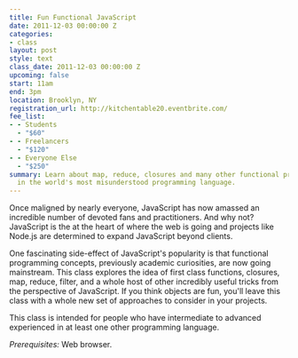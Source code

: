 ```yaml
---
title: Fun Functional JavaScript
date: 2011-12-03 00:00:00 Z
categories:
- class
layout: post
style: text
class_date: 2011-12-03 00:00:00 Z
upcoming: false
start: 11am
end: 3pm
location: Brooklyn, NY
registration_url: http://kitchentable20.eventbrite.com/
fee_list:
- - Students
  - "$60"
- - Freelancers
  - "$120"
- - Everyone Else
  - "$250"
summary: Learn about map, reduce, closures and many other functional programming tricks
  in the world's most misunderstood programming language.
---
```


Once maligned by nearly everyone, JavaScript has now amassed an
incredible number of devoted fans and practitioners. And why not?
JavaScript is the at the heart of where the web is going and projects
like Node.js are determined to expand JavaScript beyond clients.

One fascinating side-effect of JavaScript's popularity is that
functional programming concepts, previously academic curiosities, are
now going mainstream. This class explores the idea of first class
functions, closures, map, reduce, filter, and a whole host of other
incredibly useful tricks from the perspective of JavaScript. If you
think objects are fun, you'll leave this class with a whole new set of
approaches to consider in your projects.

This class is intended for people who have intermediate to advanced
experienced in at least one other programming language.

*Prerequisites:* Web browser.
